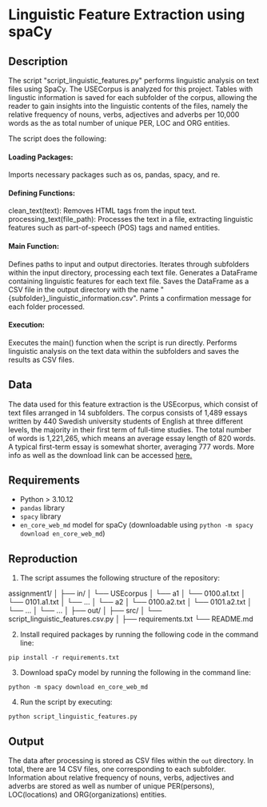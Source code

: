 # Linguistic Feature Extraction using spaCy

## Description

The script "script_linguistic_features.py" performs linguistic analysis on text files using SpaCy. The USECorpus is analyzed for this project. 
Tables with lingustic information is saved for each subfolder of the corpus, allowing the reader to gain insights into the linguistic contents of the files, namely the relative frequency of nouns, verbs, adjectives and adverbs per 10,000 words as the as total number of unique PER, LOC and ORG entities. 

The script does the following:

#### Loading Packages:
Imports necessary packages such as os, pandas, spacy, and re.

#### Defining Functions:
clean_text(text): Removes HTML tags from the input text.
processing_text(file_path): Processes the text in a file, extracting linguistic features such as part-of-speech (POS) tags and named entities.

#### Main Function:
Defines paths to input and output directories.
Iterates through subfolders within the input directory, processing each text file.
Generates a DataFrame containing linguistic features for each text file.
Saves the DataFrame as a CSV file in the output directory with the name "{subfolder}_linguistic_information.csv".
Prints a confirmation message for each folder processed.

#### Execution:
Executes the main() function when the script is run directly.
Performs linguistic analysis on the text data within the subfolders and saves the results as CSV files.


## Data

The data used for this feature extraction is the USEcorpus, which consist of text files arranged in 14 subfolders.
The corpus consists of 1,489 essays written by 440 Swedish university students of English at three different levels, the majority in their first term of full-time studies. The total number of words is 1,221,265, which means an average essay length of 820 words. A typical first-term essay is somewhat shorter, averaging 777 words.
More info as well as the download link can be accessed [here.](https://ota.bodleian.ox.ac.uk/repository/xmlui/handle/20.500.12024/2457)


## Requirements

- Python > 3.10.12
- `pandas` library
- `spacy` library
- `en_core_web_md` model for spaCy (downloadable using `python -m spacy download en_core_web_md`)

## Reproduction


1. The script assumes the following structure of the repository:

assignment1/
│
├── in/
│ └── USEcorpus
│   └── a1
│      └── 0100.a1.txt
│      └── 0101.a1.txt
│      └── ...
│   └── a2
│      └── 0100.a2.txt
│      └── 0101.a2.txt
│      └── ...
│   └── ...
│
├── out/
│
├── src/
│ └── script_linguistic_features.csv.py
│
├── requirements.txt
└── README.md

2. Install required packages by running the following code in the command line:

```pip install -r requirements.txt```


3. Download spaCy model by running the following in the command line:

```python -m spacy download en_core_web_md```


4. Run the script by executing:

``` python script_linguistic_features.py ```

## Output

The data after processing is stored as CSV files within the `out` directory. In total, there are 14 CSV files, one corresponding to each subfolder.
Information about relative frequency of nouns, verbs, adjectives and adverbs are stored as well as number of unique PER(persons), LOC(locations) and ORG(organizations) entities.



